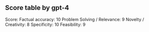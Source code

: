 ## Score table by gpt-4
Score: 
Factual accuracy: 10
Problem Solving / Relevance: 9
Novelty / Creativity: 8
Specificity: 10
Feasibility: 9